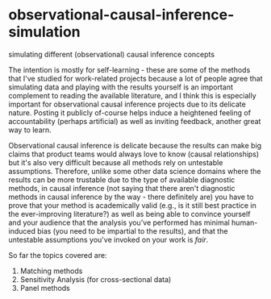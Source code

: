 # observational-causal-inference-simulation
simulating different (observational) causal inference concepts

The intention is mostly for self-learning - these are some of the methods that I've studied for work-related projects because a lot of people agree that simulating data and playing with the results yourself is an important complement to reading the available literature, and I think this is especially important for observational causal inference projects due to its delicate nature. Posting it publicly of-course helps induce a heightened feeling of accountability (perhaps artificial) as well as inviting feedback, another great way to learn. 

Observational causal inference is delicate because the results can make big claims that product teams would always love to know (causal relationships) but it's also very difficult because all methods rely on untestable assumptions. Therefore, unlike some other data science domains where the results can be more trustable due to the type of available diagnostic methods, in causal inference (not saying that there aren't diagnostic methods in causal inference by the way - there definitely are) you have to prove that your method is academically valid (e.g., is it still best practice in the ever-improving literature?) as well as being able to convince yourself and your audience that the analysis you've performed has minimal human-induced bias (you need to be impartial to the results), and that the untestable assumptions you've invoked on your work is *fair*.

So far the topics covered are:
1. Matching methods
2. Sensitivity Analysis (for cross-sectional data)
3. Panel methods


